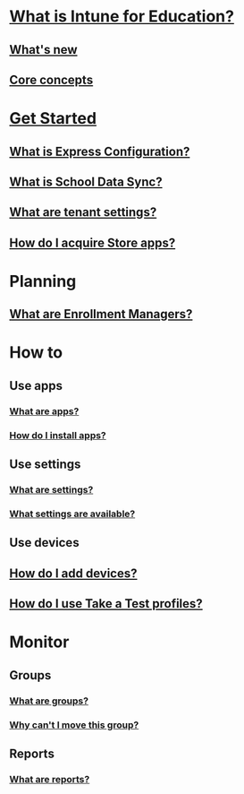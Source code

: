 # [What is Intune for Education?](what-is-intune-for-education.md)
## [What's new](whats-new-in-edu.md)
## [Core concepts](core-concepts.md)

# [Get Started](get-started-with-intune-edu.md)
## [What is Express Configuration?](what-is-express-configuration.md)
## [What is School Data Sync?](what-is-school-data-sync.md)
## [What are tenant settings?](tenant-settings.md)
## [How do I acquire Store apps?](acquire-store-apps.md)

# Planning
## [What are Enrollment Managers?](what-are-enrollment-managers.md)

# How to
## Use apps
### [What are apps?](what-are-apps.md)
### [How do I install apps?](install-apps.md)
## Use settings
### [What are settings?](what-are-settings.md)
### [What settings are available?](available-settings.md)
## Use devices
## [How do I add devices?](add-devices.md)
## [How do I use Take a Test profiles?](take-a-test-profiles.md)

# Monitor
## Groups
### [What are groups?](what-are-groups.md)
### [Why can't I move this group?](why-cant-i-move-this-group.md)
## Reports
### [What are reports?](what-are-reports.md)
